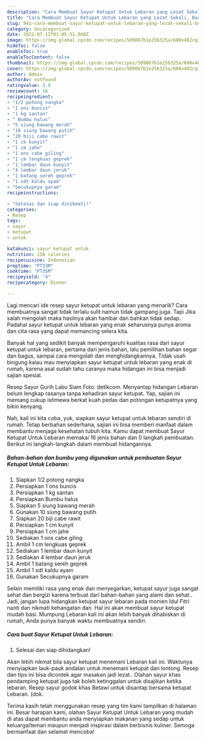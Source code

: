 ```yaml
---
description: "Cara Membuat Sayur Ketupat Untuk Lebaran yang Lezat Sekali, Buat Buka Puasa}"
title: "Cara Membuat Sayur Ketupat Untuk Lebaran yang Lezat Sekali, Buat Buka Puasa}"
slug: 941-cara-membuat-sayur-ketupat-untuk-lebaran-yang-lezat-sekali-buat-buka-puasa
category: Uncategorized
date: 2022-07-12T01:05:51.048Z
image: https://img-global.cpcdn.com/recipes/509867b1e256325a/680x482cq70/sayur-ketupat-untuk-lebaran-foto-resep-utama.jpg
hideToc: false
enableToc: true
enableTocContent: false
thumbnail: https://img-global.cpcdn.com/recipes/509867b1e256325a/680x482cq70/sayur-ketupat-untuk-lebaran-foto-resep-utama.jpg
cover: https://img-global.cpcdn.com/recipes/509867b1e256325a/680x482cq70/sayur-ketupat-untuk-lebaran-foto-resep-utama.jpg
author: Admin
authorAv: notfound
ratingvalue: 3.9
reviewcount: 16
recipeingredient:
- "1/2 potong nangka"
- "1 ons buncis"
- "1 kg santan"
- " Bumbu halus"
- "5 siung bawang merah"
- "10 siung bawang putih"
- "20 biji cabe rawit"
- "1 cm kunyit"
- "1 cm jahe"
- "1 ons cabe giling"
- "1 cm lengkuas geprek"
- "1 lembar daun kunyit"
- "4 lembar daun jeruk"
- "1 batang sereh geprek"
- "1 sdt kaldu ayam"
- "Secukupnya garam"
recipeinstructions:

- "Selesai dan siap dinikmati!"
categories:
- Resep
tags:
- sayur
- ketupat
- untuk

katakunci: sayur ketupat untuk 
nutrition: 158 calories
recipecuisine: Indonesian
preptime: "PT33M"
cooktime: "PT35M"
recipeyield: "4"
recipecategory: Dinner

---
```



Lagi mencari ide resep sayur ketupat untuk lebaran yang menarik? Cara membuatnya sangat tidak terlalu sulit namun tidak gampang juga. Tapi Jika salah mengolah maka hasilnya akan hambar dan bahkan tidak sedap. Padahal sayur ketupat untuk lebaran yang enak seharusnya punya aroma dan cita rasa yang dapat memancing selera kita.


Banyak hal yang sedikit banyak mempengaruhi kualitas rasa dari sayur ketupat untuk lebaran, pertama dari jenis bahan, lalu pemilihan bahan segar dan bagus, sampai cara mengolah dan menghidangkannya. Tidak usah bingung kalau mau menyiapkan sayur ketupat untuk lebaran yang enak di rumah, karena asal sudah tahu caranya maka hidangan ini bisa menjadi sajian spesial.

Resep Sayur Gurih Labu Siam Foto: detikcom. Menyantap hidangan Lebaran belum lengkap rasanya tanpa kehadiran sayur ketupat. Yap, sajian ini memang cukup istimewa berkat kuah pedas dan potongan ketupatnya yang bikin kenyang.


Nah, kali ini kita coba, yuk, siapkan sayur ketupat untuk lebaran sendiri di rumah. Tetap berbahan sederhana, sajian ini bisa memberi manfaat dalam membantu menjaga kesehatan tubuh kita. Kamu dapat membuat Sayur Ketupat Untuk Lebaran memakai 16 jenis bahan dan 0 langkah pembuatan. Berikut ini langkah-langkah dalam membuat hidangannya.

<!--inarticleads1-->

##### Bahan-bahan dan bumbu yang digunakan untuk pembuatan Sayur Ketupat Untuk Lebaran:

1. Siapkan 1/2 potong nangka
1. Persiapkan 1 ons buncis
1. Persiapkan 1 kg santan
1. Persiapkan  Bumbu halus
1. Siapkan 5 siung bawang merah
1. Gunakan 10 siung bawang putih
1. Siapkan 20 biji cabe rawit
1. Persiapkan 1 cm kunyit
1. Persiapkan 1 cm jahe
1. Sediakan 1 ons cabe giling
1. Ambil 1 cm lengkuas geprek
1. Sediakan 1 lembar daun kunyit
1. Sediakan 4 lembar daun jeruk
1. Ambil 1 batang sereh geprek
1. Ambil 1 sdt kaldu ayam
1. Gunakan Secukupnya garam


Selain memiliki rasa yang enak dan menyegarkan, ketupat sayur juga sangat sehat dan bergizi karena terbuat dari bahan-bahan yang alami dan sehat.. Jadi, jangan lupa hidangkan ketupat sayur lebaran pada momen Idul Fitri nanti dan nikmati kehangatan dan. Hal ini akan membuat sayur ketupat mudah basi. Mumpung Lebaran kali ini akan lebih banyak dihabiskan di rumah, Anda punya banyak waktu membuatnya sendiri. 

<!--inarticleads2-->

##### Cara buat Sayur Ketupat Untuk Lebaran:


1. Selesai dan siap dihidangkan!

Akan lebih nikmat bila sayur ketupat menemani Lebaran kali ini. Waktunya menyiapkan lauk-pauk andalan untuk menemani ketupat dan lontong. Resep dan tips ini bisa dicontek agar masakan jadi lezat.. Olahan sayur khas pendamping ketupat juga tak boleh ketinggalan untuk disajikan ketika lebaran. Resep sayur godok khas Betawi untuk disantap bersama ketupat Lebaran. (dok. 

Terima kasih telah menggunakan resep yang tim kami tampilkan di halaman ini. Besar harapan kami, olahan Sayur Ketupat Untuk Lebaran yang mudah di atas dapat membantu anda menyiapkan makanan yang sedap untuk keluarga/teman maupun menjadi inspirasi dalam berbisnis kuliner. Semoga bermanfaat dan selamat mencoba!
